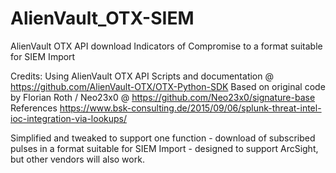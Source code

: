 # AlienVault_OTX-SIEM
AlienVault OTX API download Indicators of Compromise to a format suitable for SIEM Import

Credits:
Using AlienVault OTX API Scripts and documentation @ https://github.com/AlienVault-OTX/OTX-Python-SDK
Based on original code by Florian Roth / Neo23x0 @ https://github.com/Neo23x0/signature-base
References https://www.bsk-consulting.de/2015/09/06/splunk-threat-intel-ioc-integration-via-lookups/

Simplified and tweaked to support one function - download of subscribed pulses in a format suitable for SIEM Import - designed to support ArcSight, but other vendors will also work.
